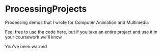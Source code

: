 # ProcessingProjects
Processing demos that I wrote for Computer Animation and Multimedia

Feel free to use the code here, but if you take an entire project and use it in your coursework we'll know

You've been warned
